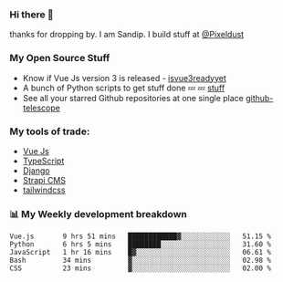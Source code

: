 ### Hi there 👋

thanks for dropping by.
I am Sandip. I build stuff at [@Pixeldust](github.com/pixeldust-in/)

###  **My Open Source Stuff**

 - Know if Vue Js version 3 is released -  [isvue3readyyet](https://github.com/sandiprb/isvue3readyyet)
 - A bunch of Python scripts to get stuff done 💤 💤 [stuff](https://github.com/sandiprb/stuff)
 - See all your starred Github repositories at one single place [github-telescope](https://github.com/sandiprb/github-telescope)



###  **My tools of trade:**
 - [Vue Js](https://github.com/vuejs/vue/)
 - [TypeScript](https://github.com/microsoft/TypeScript)
 - [Django](github.com/django/django)
 - [Strapi CMS](github.com/strapi/strapi)
 - [tailwindcss](https://github.com/tailwindlabs/tailwindcss)


###  📊 **My Weekly development breakdown**
<!--START_SECTION:waka-->
```text
Vue.js       9 hrs 51 mins   ████████████▓░░░░░░░░░░░░   51.15 % 
Python       6 hrs 5 mins    ████████░░░░░░░░░░░░░░░░░   31.60 % 
JavaScript   1 hr 16 mins    █▓░░░░░░░░░░░░░░░░░░░░░░░   06.61 % 
Bash         34 mins         ▓░░░░░░░░░░░░░░░░░░░░░░░░   02.98 % 
CSS          23 mins         ▓░░░░░░░░░░░░░░░░░░░░░░░░   02.00 % 
```
<!--END_SECTION:waka-->
